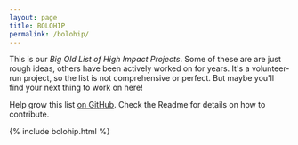 ```yaml
---
layout: page
title: BOLOHIP
permalink: /bolohip/
---
```


This is our *Big Old List of High Impact Projects*. Some of these are are just rough ideas, others have been actively worked on for years. It's a volunteer-run project, so the list is not comprehensive or perfect. But maybe you'll find your next thing to work on here!

Help grow this list [on GitHub](https://github.com/High-Impact-Engineers/High-Impact-Engineers.github.io). Check the Readme for details on how to contribute.

{% include bolohip.html %}
